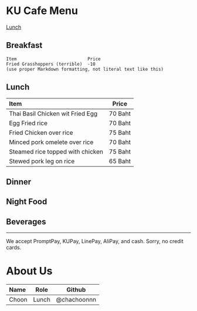 # KU Cafe Menu
[Lunch](#Lunch)

## Breakfast

    Item                           Price
    Fried Grasshoppers (terrible)  -10
    (use proper Markdown formatting, not literal text like this)

## Lunch 
| Item                             | Price   |
|:---------------------------------|---------|
| Thai Basil Chicken wit Fried Egg | 70 Baht |
| Egg Fried rice                   | 70 Baht |
| Fried Chicken over rice          | 75 Baht |
| Minced pork omelete over rice    | 70 Baht |
| Steamed rice topped with chicken | 75 Baht |
| Stewed pork leg on rice          | 65 Baht |

## Dinner


## Night Food


## Beverages



---

We accept PromptPay, KUPay, LinePay, AliPay, and cash. Sorry, no credit cards.

# About Us
| Name      | Role      | Github          |
|:----------|-----------|-----------------|
| Choon | Lunch | @chachoonnn |